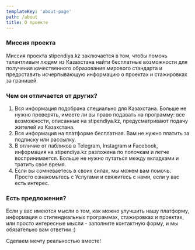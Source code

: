 ```yaml
---
templateKey: 'about-page'
path: /about
title: О проекте
---
```

### Миссия проекта 
Миссия проекта stipendiya.kz заключается в том, чтобы помочь талантливым людям из Казахстана найти бесплатные возможности для получения качественного образования мирового стандарта и предоставить исчерпывающую информацию о проектах и стажировках за границей.

### Чем он отличается от других?
1. Вся информация подобрана специально для Казахстана. Больше не нужно проверять, имеете ли вы право подавать на программу: все возможности, описанные на stipendiya.kz, предусматривают подачу жителей из Казахстана.
2. Вся информация на платформе бесплатная. Вам не нужно платить за подписку или рассылку.
3. В отличие от пабликов в Telegram, Instagram и Facebook, информация на stipendiya.kz разложена по полочкам и легче воспринимается. Больше не нужно путаться между вкладками и тратить свое время. 
4. Если вы сомневаетесь в своих силах, мы можем вам помочь. Просто ознакомьтесь с Услугами и свяжитесь с нами, если у вас есть интерес. 

### Есть предложения? 
Если у вас имеются мысли о том, как можно улучшить нашу платформу, информация о стипендиальных программах, стажировках и проектах, или просто интересные мысли - заполните контактную форму, и мы обязательно вам ответим :) 

Сделаем мечту реальностью вместе! 
